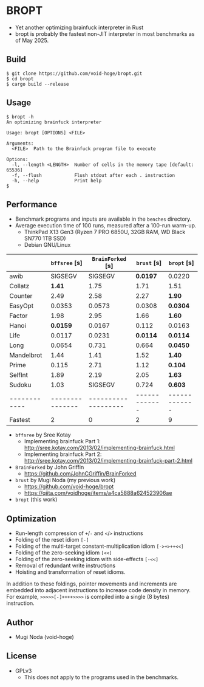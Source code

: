 # BROPT
- Yet another optimizing brainfuck interpreter in Rust
- bropt is probably the fastest non-JIT interpreter in most benchmarks as of May 2025.

## Build
```shellsession
$ git clone https://github.com/void-hoge/bropt.git
$ cd bropt
$ cargo build --release
```

## Usage
```shellsession
$ bropt -h
An optimizing brainfuck interpreter

Usage: bropt [OPTIONS] <FILE>

Arguments:
  <FILE>  Path to the Brainfuck program file to execute

Options:
  -l, --length <LENGTH>  Number of cells in the memory tape [default: 65536]
  -f, --flush            Flush stdout after each . instruction
  -h, --help             Print help
$
```

## Performance

- Benchmark programs and inputs are available in the `benches` directory.
- Average execution time of 100 runs, measured after a 100-run warm-up.
  - ThinkPad X13 Gen3 (Ryzen 7 PRO 6850U, 32GB RAM, WD Black SN770 1TB SSD)
  - Debian GNU/Linux

|            | `bffsree` [s] | `BrainForked` [s] | `brust` [s] | `bropt` [s] |
|------------|---------------|-------------------|-------------|-------------|
| awib       | SIGSEGV       | SIGSEGV           | **0.0197**  | 0.0220      |
| Collatz    | **1.41**      | 1.75              | 1.71        | 1.51        |
| Counter    | 2.49          | 2.58              | 2.27        | **1.90**    |
| EasyOpt    | 0.0353        | 0.0573            | 0.0308      | **0.0304**  |
| Factor     | 1.98          | 2.95              | 1.66        | **1.60**    |
| Hanoi      | **0.0159**    | 0.0167            | 0.112       | 0.0163      |
| Life       | 0.0117        | 0.0231            | **0.0114**  | **0.0114**  |
| Long       | 0.0654        | 0.731             | 0.664       | **0.0450**  |
| Mandelbrot | 1.44          | 1.41              | 1.52        | **1.40**    |
| Prime      | 0.115         | 2.71              | 1.12        | **0.104**   |
| SelfInt    | 1.89          | 2.19              | 2.05        | **1.63**    |
| Sudoku     | 1.03          | SIGSEGV           | 0.724       | **0.603**   |
|------------|---------------|-------------------|-------------|-------------|
| Fastest    | 2             | 0                 | 2           | 9           |

- `bffsree` by Sree Kotay 
  - Implementing brainfuck Part 1: http://sree.kotay.com/2013/02/implementing-brainfuck.html 
  - Implementing brainfuck Part 2: http://sree.kotay.com/2013/02/implementing-brainfuck-part-2.html
- `BrainForked` by John Griffin
  - https://github.com/JohnCGriffin/BrainForked
- `brust` by Mugi Noda (my previous work)
  - https://github.com/void-hoge/bropt
  - https://qiita.com/voidhoge/items/a4ca5888a624523906ae
- `bropt` (this work)

## Optimization
- Run-length compression of `+`/`-` and `<`/`>` instructions
- Folding of the reset idiom `[-]`
- Folding of the multi-target constant-multiplication idiom `[->+>++<<]`
- Folding of the zero-seeking idiom `[<<]`
- Folding of the zero-seeking idiom with side-effects `[-<<]`
- Removal of redundant write instructions
- Hoisting and transformation of reset idioms.

In addition to these foldings, pointer movements and increments are embedded into adjacent instructions to increase code density in memory.
For example, `>>>>>[-]++++>>>>` is compiled into a single (8 bytes) instruction.

## Author
- Mugi Noda (void-hoge)

## License
- GPLv3
  - This does not apply to the programs used in the benchmarks.
